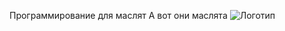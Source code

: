 Программирование для маслят
А вот они маслята
![Логотип](https://yandex.ru/images/search?pos=0&text=маслята+фото&img_url=https%3A%2F%2Fwww.tapeciarnia.pl%2Ftapety%2Fnormalne%2F253144_pozrywane_grzyby.jpg&source=serp&rpt=simage&lr=46)
